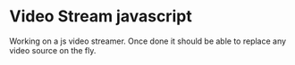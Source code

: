 # Video Stream javascript
Working on a js video streamer. Once done it should be able to replace any video source on the fly.
